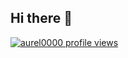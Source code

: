 ## Hi there 👋

[![aurel0000 profile views](https://u8views.com/api/v1/github/profiles/218209391/views/day-week-month-total-count.svg)](https://u8views.com/github/aurelzero)
